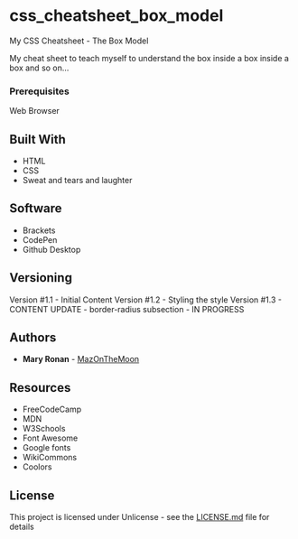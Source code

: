 # css_cheatsheet_box_model
My CSS Cheatsheet - The Box Model

My cheat sheet to teach myself to understand the box inside a box inside a box and so on...

### Prerequisites

Web Browser

## Built With

* HTML
* CSS
* Sweat and tears and laughter

## Software
* Brackets
* CodePen
* Github Desktop

## Versioning

Version #1.1 - Initial Content
Version #1.2 - Styling the style
Version #1.3 - CONTENT UPDATE - border-radius subsection - IN PROGRESS

## Authors

* **Mary Ronan** - [MazOnTheMoon](https://github.com/MazontheMoon)

## Resources

* FreeCodeCamp
* MDN
* W3Schools
* Font Awesome
* Google fonts
* WikiCommons
* Coolors

## License

This project is licensed under Unlicense - see the [LICENSE.md](LICENSE.md) file for details

